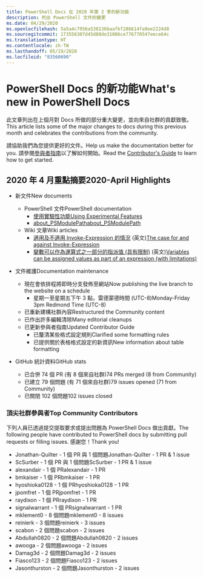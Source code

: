 ```yaml
---
title: PowerShell Docs 在 2020 年第 2 季的新功能
description: 列出 PowerShell 文件的變更
ms.date: 04/29/2020
ms.openlocfilehash: 5a5a4c7956a538136baafbf286614fa9ee2224d8
ms.sourcegitcommit: 173556307d45d88de31086ce776770547eece64c
ms.translationtype: HT
ms.contentlocale: zh-TW
ms.lasthandoff: 05/19/2020
ms.locfileid: "83560690"
---
```

# <a name="whats-new-in-powershell-docs"></a><span data-ttu-id="76f31-103">PowerShell Docs 的新功能</span><span class="sxs-lookup"><span data-stu-id="76f31-103">What's new in PowerShell Docs</span></span>

<span data-ttu-id="76f31-104">此文章列出在上個月對 Docs 所做的部分重大變更，並向來自社群的貢獻致敬。</span><span class="sxs-lookup"><span data-stu-id="76f31-104">This article lists some of the major changes to docs during this previous month and celebrates the contributions from the community.</span></span>

<span data-ttu-id="76f31-105">請協助我們為您提供更好的文件。</span><span class="sxs-lookup"><span data-stu-id="76f31-105">Help us make the documentation better for you.</span></span> <span data-ttu-id="76f31-106">請參閱[參與者指南][contrib]以了解如何開始。</span><span class="sxs-lookup"><span data-stu-id="76f31-106">Read the [Contributor's Guide][contrib] to learn how to get started.</span></span>

## <a name="2020-april-highlights"></a><span data-ttu-id="76f31-107">2020 年 4 月重點摘要</span><span class="sxs-lookup"><span data-stu-id="76f31-107">2020-April Highlights</span></span>

- <span data-ttu-id="76f31-108">新文件</span><span class="sxs-lookup"><span data-stu-id="76f31-108">New documents</span></span>
  - <span data-ttu-id="76f31-109">PowerShell 文件</span><span class="sxs-lookup"><span data-stu-id="76f31-109">PowerShell documentation</span></span>
    - [<span data-ttu-id="76f31-110">使用實驗性功能</span><span class="sxs-lookup"><span data-stu-id="76f31-110">Using Experimental Features</span></span>](/powershell/scripting/whats-new/experimental-features)
    - [<span data-ttu-id="76f31-111">about_PSModulePath</span><span class="sxs-lookup"><span data-stu-id="76f31-111">about_PSModulePath</span></span>](/powershell/module/microsoft.powershell.core/about/about_psmodulepath)
  - <span data-ttu-id="76f31-112">Wiki 文章</span><span class="sxs-lookup"><span data-stu-id="76f31-112">Wiki articles</span></span>
    - <span data-ttu-id="76f31-113">[適用及不適用 Invoke-Expression 的情況](https://github.com/MicrosoftDocs/PowerShell-Docs/wiki/The-case-for-and-against-Invoke-Expression) \(英文\)</span><span class="sxs-lookup"><span data-stu-id="76f31-113">[The case for and against Invoke-Expression](https://github.com/MicrosoftDocs/PowerShell-Docs/wiki/The-case-for-and-against-Invoke-Expression)</span></span>
    - <span data-ttu-id="76f31-114">[變數可以作為運算式之一部分的指派值 (具有限制)](https://github.com/MicrosoftDocs/PowerShell-Docs/wiki/Variables-can-be-assigned-values-as-part-of-an-expression-(with-limitations)) \(英文\)</span><span class="sxs-lookup"><span data-stu-id="76f31-114">[Variables can be assigned values as part of an expression (with limitations)](https://github.com/MicrosoftDocs/PowerShell-Docs/wiki/Variables-can-be-assigned-values-as-part-of-an-expression-(with-limitations))</span></span>

- <span data-ttu-id="76f31-115">文件維護</span><span class="sxs-lookup"><span data-stu-id="76f31-115">Documentation maintenance</span></span>
  - <span data-ttu-id="76f31-116">現在會依排程將即時分支發佈至網站</span><span class="sxs-lookup"><span data-stu-id="76f31-116">Now publishing the live branch to the website on a schedule</span></span>
    - <span data-ttu-id="76f31-117">星期一至星期五下午 3 點，雷德蒙德時間 (UTC-8)</span><span class="sxs-lookup"><span data-stu-id="76f31-117">Monday-Friday 3pm Redmond Time (UTC-8)</span></span>
  - <span data-ttu-id="76f31-118">已重新建構社群內容</span><span class="sxs-lookup"><span data-stu-id="76f31-118">Restructured the Community content</span></span>
  - <span data-ttu-id="76f31-119">已作出許多編輯清除</span><span class="sxs-lookup"><span data-stu-id="76f31-119">Many editorial cleanups</span></span>
  - <span data-ttu-id="76f31-120">已更新參與者指南</span><span class="sxs-lookup"><span data-stu-id="76f31-120">Updated Contributor Guide</span></span>
    - <span data-ttu-id="76f31-121">已釐清某些格式設定規則</span><span class="sxs-lookup"><span data-stu-id="76f31-121">Clarified some formatting rules</span></span>
    - <span data-ttu-id="76f31-122">已提供關於表格格式設定的新資訊</span><span class="sxs-lookup"><span data-stu-id="76f31-122">New information about table formatting</span></span>

- <span data-ttu-id="76f31-123">GitHub 統計資料</span><span class="sxs-lookup"><span data-stu-id="76f31-123">GitHub stats</span></span>
  - <span data-ttu-id="76f31-124">已合併 74 個 PR (有 8 個來自社群)</span><span class="sxs-lookup"><span data-stu-id="76f31-124">74 PRs merged (8 from Community)</span></span>
  - <span data-ttu-id="76f31-125">已建立 79 個問題 (有 71 個來自社群)</span><span class="sxs-lookup"><span data-stu-id="76f31-125">79 issues opened (71 from Community)</span></span>
  - <span data-ttu-id="76f31-126">已關閉 102 個問題</span><span class="sxs-lookup"><span data-stu-id="76f31-126">102 issues closed</span></span>

### <a name="top-community-contributors"></a><span data-ttu-id="76f31-127">頂尖社群參與者</span><span class="sxs-lookup"><span data-stu-id="76f31-127">Top Community Contributors</span></span>

<span data-ttu-id="76f31-128">下列人員已透過提交提取要求或提出問題為 PowerShell Docs 做出貢獻。</span><span class="sxs-lookup"><span data-stu-id="76f31-128">The following people have contributed to PowerShell docs by submitting pull requests or filling issues.</span></span> <span data-ttu-id="76f31-129">感謝您！</span><span class="sxs-lookup"><span data-stu-id="76f31-129">Thank you!</span></span>

- <span data-ttu-id="76f31-130">Jonathan-Quilter - 1 個 PR 與 1 個問題</span><span class="sxs-lookup"><span data-stu-id="76f31-130">Jonathan-Quilter - 1 PR & 1 issue</span></span>
- <span data-ttu-id="76f31-131">ScSurber - 1 個 PR 與 1 個問題</span><span class="sxs-lookup"><span data-stu-id="76f31-131">ScSurber - 1 PR & 1 issue</span></span>
- <span data-ttu-id="76f31-132">alexandair - 1 個 PR</span><span class="sxs-lookup"><span data-stu-id="76f31-132">alexandair - 1 PR</span></span>
- <span data-ttu-id="76f31-133">bmkaiser - 1 個 PR</span><span class="sxs-lookup"><span data-stu-id="76f31-133">bmkaiser - 1 PR</span></span>
- <span data-ttu-id="76f31-134">hyoshioka0128 - 1 個 PR</span><span class="sxs-lookup"><span data-stu-id="76f31-134">hyoshioka0128 - 1 PR</span></span>
- <span data-ttu-id="76f31-135">jpomfret - 1 個 PR</span><span class="sxs-lookup"><span data-stu-id="76f31-135">jpomfret - 1 PR</span></span>
- <span data-ttu-id="76f31-136">raydixon - 1 個 PR</span><span class="sxs-lookup"><span data-stu-id="76f31-136">raydixon - 1 PR</span></span>
- <span data-ttu-id="76f31-137">signalwarrant - 1 個 PR</span><span class="sxs-lookup"><span data-stu-id="76f31-137">signalwarrant - 1 PR</span></span>
- <span data-ttu-id="76f31-138">mklement0 - 8 個問題</span><span class="sxs-lookup"><span data-stu-id="76f31-138">mklement0 - 8 issues</span></span>
- <span data-ttu-id="76f31-139">reinierk - 3 個問題</span><span class="sxs-lookup"><span data-stu-id="76f31-139">reinierk - 3 issues</span></span>
- <span data-ttu-id="76f31-140">scabon - 2 個問題</span><span class="sxs-lookup"><span data-stu-id="76f31-140">scabon - 2 issues</span></span>
- <span data-ttu-id="76f31-141">Abdullah0820 - 2 個問題</span><span class="sxs-lookup"><span data-stu-id="76f31-141">Abdullah0820 - 2 issues</span></span>
- <span data-ttu-id="76f31-142">awooga - 2 個問題</span><span class="sxs-lookup"><span data-stu-id="76f31-142">awooga - 2 issues</span></span>
- <span data-ttu-id="76f31-143">Damag3d - 2 個問題</span><span class="sxs-lookup"><span data-stu-id="76f31-143">Damag3d - 2 issues</span></span>
- <span data-ttu-id="76f31-144">Fiasco123 - 2 個問題</span><span class="sxs-lookup"><span data-stu-id="76f31-144">Fiasco123 - 2 issues</span></span>
- <span data-ttu-id="76f31-145">Jasonthurston - 2 個問題</span><span class="sxs-lookup"><span data-stu-id="76f31-145">Jasonthurston - 2 issues</span></span>

<!-- Link references -->
[contrib]: contributing/overview.md
